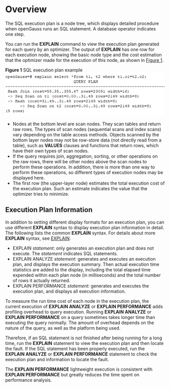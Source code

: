 # Overview<a name="EN-US_TOPIC_0257855142"></a>

The SQL execution plan is a node tree, which displays detailed procedure when openGauss runs an SQL statement. A database operator indicates one step.

You can run the  **EXPLAIN**  command to view the execution plan generated for each query by an optimizer. The output of  **EXPLAIN**  has one row for each execution node, showing the basic node type and the cost estimation that the optimizer made for the execution of this node, as shown in  [Figure 1](#en-us_topic_0237121510_en-us_topic_0073548187_en-us_topic_0040046537_fig27100601101634).

**Figure  1**  SQL execution plan example<a name="en-us_topic_0237121510_en-us_topic_0073548187_en-us_topic_0040046537_fig27100601101634"></a>  
![](figures/sql-execution-plan-example.png "sql-execution-plan-example")

-   Nodes at the bottom level are scan nodes. They scan tables and return raw rows. The types of scan nodes \(sequential scans and index scans\) vary depending on the table access methods. Objects scanned by the bottom layer nodes may not be row-store data \(not directly read from a table\), such as  **VALUES**  clauses and functions that return rows, which have their own types of scan nodes.
-   If the query requires join, aggregation, sorting, or other operations on the raw rows, there will be other nodes above the scan nodes to perform these operations. In addition, there is more than one way to perform these operations, so different types of execution nodes may be displayed here.
-   The first row \(the upper-layer node\) estimates the total execution cost of the execution plan. Such an estimate indicates the value that the optimizer tries to minimize.

## Execution Plan Information<a name="en-us_topic_0237121510_en-us_topic_0073548187_section1708958594911"></a>

In addition to setting different display formats for an execution plan, you can use different  **EXPLAIN**  syntax to display execution plan information in detail. The following lists the common  **EXPLAIN**  syntax. For details about more  **EXPLAIN**  syntax, see  [EXPLAIN](explain.md).

-   EXPLAIN  _statement_: only generates an execution plan and does not execute. The  _statement_  indicates SQL statements.
-   EXPLAIN ANALYZE  _statement_: generates and executes an execution plan, and displays the execution summary. Then actual execution time statistics are added to the display, including the total elapsed time expended within each plan node \(in milliseconds\) and the total number of rows it actually returned.
-   EXPLAIN PERFORMANCE  _statement_: generates and executes the execution plan, and displays all execution information.

To measure the run time cost of each node in the execution plan, the current execution of  **EXPLAIN ANALYZE**  or  **EXPLAIN PERFORMANCE**  adds profiling overhead to query execution. Running  **EXPLAIN ANALYZE**  or  **EXPLAIN PERFORMANCE**  on a query sometimes takes longer time than executing the query normally. The amount of overhead depends on the nature of the query, as well as the platform being used.

Therefore, if an SQL statement is not finished after being running for a long time, run the  **EXPLAIN**  statement to view the execution plan and then locate the fault. If the SQL statement has been properly executed, run the  **EXPLAIN ANALYZE**  or  **EXPLAIN PERFORMANCE**  statement to check the execution plan and information to locate the fault.

The  **EXPLAIN PERFORMANCE**  lightweight execution is consistent with  **EXPLAIN PERFORMANCE**  but greatly reduces the time spent on performance analysis.

